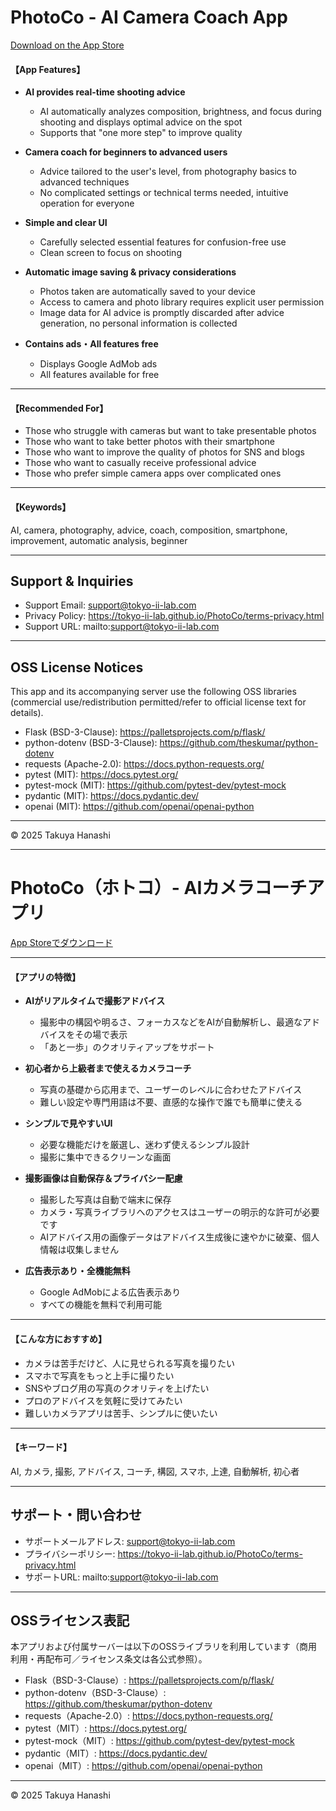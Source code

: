 # PhotoCo - AI Camera Coach App

[Download on the App Store](https://apps.apple.com/us/app/photoco/id6747964388) <!-- Update with actual URL after release -->

#### 【App Features】

- __AI provides real-time shooting advice__
  - AI automatically analyzes composition, brightness, and focus during shooting and displays optimal advice on the spot
  - Supports that "one more step" to improve quality

- __Camera coach for beginners to advanced users__
  - Advice tailored to the user's level, from photography basics to advanced techniques
  - No complicated settings or technical terms needed, intuitive operation for everyone

- __Simple and clear UI__
  - Carefully selected essential features for confusion-free use
  - Clean screen to focus on shooting

- __Automatic image saving & privacy considerations__
  - Photos taken are automatically saved to your device
  - Access to camera and photo library requires explicit user permission
  - Image data for AI advice is promptly discarded after advice generation, no personal information is collected

- __Contains ads・All features free__
  - Displays Google AdMob ads
  - All features available for free

---

#### 【Recommended For】

- Those who struggle with cameras but want to take presentable photos
- Those who want to take better photos with their smartphone
- Those who want to improve the quality of photos for SNS and blogs
- Those who want to casually receive professional advice
- Those who prefer simple camera apps over complicated ones

---

#### 【Keywords】

AI, camera, photography, advice, coach, composition, smartphone, improvement, automatic analysis, beginner

---

## Support & Inquiries

- Support Email: support@tokyo-ii-lab.com
- Privacy Policy: https://tokyo-ii-lab.github.io/PhotoCo/terms-privacy.html
- Support URL: mailto:support@tokyo-ii-lab.com

---

## OSS License Notices

This app and its accompanying server use the following OSS libraries (commercial use/redistribution permitted/refer to official license text for details).

- Flask (BSD-3-Clause): https://palletsprojects.com/p/flask/
- python-dotenv (BSD-3-Clause): https://github.com/theskumar/python-dotenv
- requests (Apache-2.0): https://docs.python-requests.org/
- pytest (MIT): https://docs.pytest.org/
- pytest-mock (MIT): https://github.com/pytest-dev/pytest-mock
- pydantic (MIT): https://docs.pydantic.dev/
- openai (MIT): https://github.com/openai/openai-python

---

© 2025 Takuya Hanashi

---

# PhotoCo（ホトコ）- AIカメラコーチアプリ

[App Storeでダウンロード](https://apps.apple.com/jp/app/photoco/id6747964388) <!-- リリース後に実URLを記載 -->

---

#### 【アプリの特徴】

- __AIがリアルタイムで撮影アドバイス__
  - 撮影中の構図や明るさ、フォーカスなどをAIが自動解析し、最適なアドバイスをその場で表示
  - 「あと一歩」のクオリティアップをサポート

- __初心者から上級者まで使えるカメラコーチ__
  - 写真の基礎から応用まで、ユーザーのレベルに合わせたアドバイス
  - 難しい設定や専門用語は不要、直感的な操作で誰でも簡単に使える

- __シンプルで見やすいUI__
  - 必要な機能だけを厳選し、迷わず使えるシンプル設計
  - 撮影に集中できるクリーンな画面

- __撮影画像は自動保存＆プライバシー配慮__
  - 撮影した写真は自動で端末に保存
  - カメラ・写真ライブラリへのアクセスはユーザーの明示的な許可が必要です
  - AIアドバイス用の画像データはアドバイス生成後に速やかに破棄、個人情報は収集しません

- __広告表示あり・全機能無料__
  - Google AdMobによる広告表示あり
  - すべての機能を無料で利用可能

---

#### 【こんな方におすすめ】

- カメラは苦手だけど、人に見せられる写真を撮りたい
- スマホで写真をもっと上手に撮りたい
- SNSやブログ用の写真のクオリティを上げたい
- プロのアドバイスを気軽に受けてみたい
- 難しいカメラアプリは苦手、シンプルに使いたい

---

#### 【キーワード】

AI, カメラ, 撮影, アドバイス, コーチ, 構図, スマホ, 上達, 自動解析, 初心者

---

## サポート・問い合わせ

- サポートメールアドレス: support@tokyo-ii-lab.com
- プライバシーポリシー: https://tokyo-ii-lab.github.io/PhotoCo/terms-privacy.html
- サポートURL: mailto:support@tokyo-ii-lab.com

---

## OSSライセンス表記

本アプリおよび付属サーバーは以下のOSSライブラリを利用しています（商用利用・再配布可／ライセンス条文は各公式参照）。

- Flask（BSD-3-Clause）: https://palletsprojects.com/p/flask/
- python-dotenv（BSD-3-Clause）: https://github.com/theskumar/python-dotenv
- requests（Apache-2.0）: https://docs.python-requests.org/
- pytest（MIT）: https://docs.pytest.org/
- pytest-mock（MIT）: https://github.com/pytest-dev/pytest-mock
- pydantic（MIT）: https://docs.pydantic.dev/
- openai（MIT）: https://github.com/openai/openai-python

---

© 2025 Takuya Hanashi

